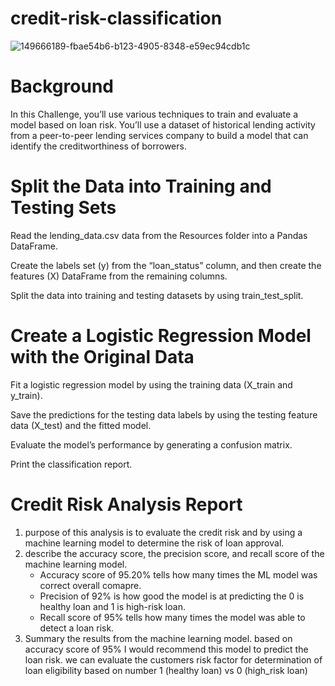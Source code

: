 # credit-risk-classification
![149666189-fbae54b6-b123-4905-8348-e59ec94cdb1c](https://github.com/AFKAMI/credit-risk-classification/assets/126113162/a4e7fadc-5708-4844-908e-c2d1aaff0ec6)

# Background
In this Challenge, you’ll use various techniques to train and evaluate a model based on loan risk. You’ll use a dataset of historical lending activity from a peer-to-peer lending services company to build a model that can identify the creditworthiness of borrowers.

# Split the Data into Training and Testing Sets

Read the lending_data.csv data from the Resources folder into a Pandas DataFrame.

Create the labels set (y) from the “loan_status” column, and then create the features (X) DataFrame from the remaining columns.

Split the data into training and testing datasets by using train_test_split.


# Create a Logistic Regression Model with the Original Data


Fit a logistic regression model by using the training data (X_train and y_train).

Save the predictions for the testing data labels by using the testing feature data (X_test) and the fitted model.

Evaluate the model’s performance by generating a confusion matrix.

Print the classification report.

# Credit Risk Analysis Report

1. purpose of this analysis is to evaluate the credit risk and by using a machine learning model to determine the risk of loan approval.  
2. describe the accuracy score, the precision score, and recall score of the machine learning model.
   * Accuracy score of 95.20% tells  how many times the ML model was correct overall comapre.
   * Precision of 92% is how good the model is at predicting the 0 is healthy loan and 1 is high-risk loan. 
   * Recall score of 95% tells how many times the model was able to detect a loan risk. 
3. Summary the results from the machine learning model.
based on accuracy score of 95% I would recommend this model to predict the loan risk. we can evaluate the customers risk factor for determination of loan eligibility based on number 1 (healthy loan) vs 0 (high_risk loan)
